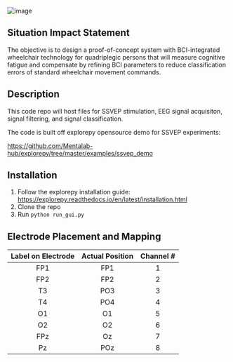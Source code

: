 ![image](https://user-images.githubusercontent.com/47435952/200955114-f659fc55-7e4c-4f24-a0ee-d32de3b95df9.png)

## Situation Impact Statement
The objective is to design a proof-of-concept system with BCI-integrated wheelchair technology for quadriplegic persons that will measure cognitive fatigue and compensate by refining BCI parameters to reduce classification errors of standard wheelchair movement
commands.

## Description

This code repo will host files for SSVEP stimulation, EEG signal acquisiton, signal filtering, and signal classification.

The code is built off explorepy opensource demo for SSVEP experiments:

https://github.com/Mentalab-hub/explorepy/tree/master/examples/ssvep_demo

## Installation
1. Follow the explorepy installation guide: https://explorepy.readthedocs.io/en/latest/installation.html
2. Clone the repo
3. Run `python run_gui.py`

## Electrode Placement and Mapping
| **Label on Electrode** | **Actual Position** | **Channel #**  |
|:-------------:|:-------------:|:-----:|
| FP1    | FP1  | 1 |
| FP2    | FP2  | 2 |
| T3     | PO3 | 3 |
| T4     | PO4 | 4 |
| O1     | O1  | 5 |
| O2     | O2  | 6 |
| FPz    | Oz  | 7 |
| Pz     | POz | 8 |
